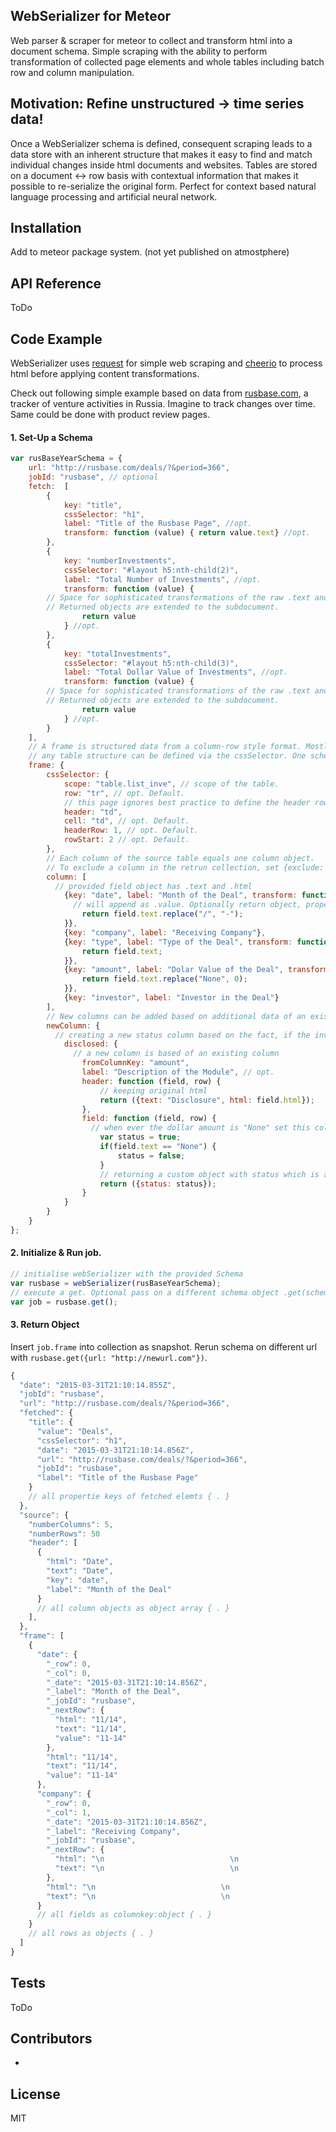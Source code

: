 ## WebSerializer for Meteor

Web parser & scraper for meteor to collect and transform html into a document schema. Simple scraping with the ability to perform transformation of collected page elements and whole tables including batch row and column manipulation.

## Motivation: Refine unstructured -> time series data!

Once a WebSerializer schema is defined, consequent scraping leads to a data store with an inherent structure that makes it easy to find and match individual changes inside html documents and websites. Tables are stored on a document <-> row basis with contextual information that makes it possible to re-serialize the original form.
Perfect for context based natural language processing and artificial neural network.

## Installation

Add to meteor package system. (not yet published on atmostphere)

## API Reference

ToDo

## Code Example
WebSerializer uses [request](https://www.npmjs.com/package/request) for simple web scraping and [cheerio](https://www.npmjs.com/package/cheerio) to process html before applying content transformations.

Check out following simple example based on data from [rusbase.com](http://rusbase.com/deals/?&period=366), a tracker of venture activities in Russia. Imagine to track changes over time. Same could be done with product review pages.

#### 1. Set-Up a Schema
```js
var rusBaseYearSchema = {
	url: "http://rusbase.com/deals/?&period=366",
	jobId: "rusbase", // optional
	fetch:  [
		{
			key: "title",
			cssSelector: "h1",
			label: "Title of the Rusbase Page", //opt.
			transform: function (value) { return value.text} //opt.
		},
		{
			key: "numberInvestments",
			cssSelector: "#layout h5:nth-child(2)",
			label: "Total Number of Investments", //opt.
			transform: function (value) {
        // Space for sophisticated transformations of the raw .text and .html output for refinment.
        // Returned objects are extended to the subdocument.
				return value
			} //opt.
		},
		{
			key: "totalInvestments",
			cssSelector: "#layout h5:nth-child(3)",
			label: "Total Dollar Value of Investments", //opt.
			transform: function (value) {
        // Space for sophisticated transformations of the raw .text and .html output for refinment.
        // Returned objects are extended to the subdocument.
				return value
			} //opt.
		}
	],
	// A frame is structured data from a column-row style format. Mostly html tables,
	// any table structure can be defined via the cssSelector. One schema can only hold one frame.
	frame: {
		cssSelector: {
			scope: "table.list_inve", // scope of the table.
			row: "tr", // opt. Default.
			// this page ignores best practice to define the header row of a table with th, so we set td
			header: "td", 
			cell: "td", // opt. Default.
			headerRow: 1, // opt. Default.
			rowStart: 2 // opt. Default.
		},
		// Each column of the source table equals one column object.
		// To exclude a column in the retrun collection, set {exclude: true}
		column: [
		  // provided field object has .text and .html
			{key: "date", label: "Month of the Deal", transform: function(field, row) {
			  // will append as .value. Optionally return object, properties are extended to sub-document.
				return field.text.replace("/", "-"); 
			}},
			{key: "company", label: "Receiving Company"},
			{key: "type", label: "Type of the Deal", transform: function(field, row) {
				return field.text;
			}},
			{key: "amount", label: "Dolar Value of the Deal", transform: function(field, row) {
				return field.text.replace("None", 0);
			}},
			{key: "investor", label: "Investor in the Deal"}
		],
		// New columns can be added based on additional data of an existing column.
		newColumn: {
		  // creating a new status column based on the fact, if the investment amount was disclosed.
			disclosed: {
			  // a new column is based of an existing column
				fromColumnKey: "amount", 
				label: "Description of the Module", // opt.
				header: function (field, row) {
					// keeping original html
					return ({text: "Disclosure", html: field.html});
				},
				field: function (field, row) {
				  // when ever the dollar amount is "None" set this collumn to false;
					var status = true;
					if(field.text == "None") {
						status = false;
					}
					// returning a custom object with status which is appended to the Document.
					return ({status: status});
				}
			}
		}
	}
};
```

#### 2. Initialize & Run job.
```js
// initialise webSerializer with the provided Schema
var rusbase = webSerializer(rusBaseYearSchema);
// execute a get. Optional pass on a different schema object .get(schema)
var job = rusbase.get();
```
#### 3. Return Object
Insert `job.frame` into collection as snapshot. Rerun schema on different url with `rusbase.get({url: "http://newurl.com"})`.
```js
{
  "date": "2015-03-31T21:10:14.855Z",
  "jobId": "rusbase",
  "url": "http://rusbase.com/deals/?&period=366",
  "fetched": {
    "title": {
      "value": "Deals",
      "cssSelector": "h1",
      "date": "2015-03-31T21:10:14.856Z",
      "url": "http://rusbase.com/deals/?&period=366",
      "jobId": "rusbase",
      "label": "Title of the Rusbase Page"
    }
    // all propertie keys of fetched elemts { . }
  },
  "source": {
    "numberColumns": 5,
    "numberRows": 50
    "header": [
      {
        "html": "Date",
        "text": "Date",
        "key": "date",
        "label": "Month of the Deal"
      }
      // all column objects as object array { . }
    ],
  },
  "frame": [
    {
      "date": {
        "_row": 0,
        "_col": 0,
        "_date": "2015-03-31T21:10:14.856Z",
        "_label": "Month of the Deal",
        "_jobId": "rusbase",
        "_nextRow": {
          "html": "11/14",
          "text": "11/14",
          "value": "11-14"
        },
        "html": "11/14",
        "text": "11/14",
        "value": "11-14"
      },
      "company": {
        "_row": 0,
        "_col": 1,
        "_date": "2015-03-31T21:10:14.856Z",
        "_label": "Receiving Company",
        "_jobId": "rusbase",
        "_nextRow": {
          "html": "\n                            \n                                <a href=\"/company/pin-bonus/\">PIN Bonus</a>\n                            \n                        ",
          "text": "\n                            \n                                PIN Bonus\n                            \n                        "
        },
        "html": "\n                            \n                                <a href=\"/company/appintop/\">AppInTop</a>\n                            \n                        ",
        "text": "\n                            \n                                AppInTop\n                            \n                        "
      }
      // all fields as columnkey:object { . }
    }
    // all rows as objects { . }
  ]
}
```

## Tests

ToDo

## Contributors

-

## License

MIT